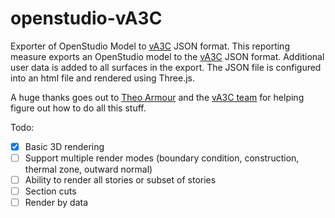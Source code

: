 # openstudio-vA3C

Exporter of OpenStudio Model to [vA3C](http://va3c.github.io/) JSON format.  This reporting measure exports an OpenStudio model to the [vA3C](http://va3c.github.io/) JSON format.  Additional user data is added to all surfaces in the export.  The JSON file is configured into an html file and rendered using Three.js.  

A huge thanks goes out to [Theo Armour](https://github.com/theo-armour) and the [vA3C team](http://va3c.github.io/) for helping figure out how to do all this stuff.

Todo:
- [x] Basic 3D rendering
- [ ] Support multiple render modes (boundary condition, construction, thermal zone, outward normal)
- [ ] Ability to render all stories or subset of stories
- [ ] Section cuts
- [ ] Render by data
